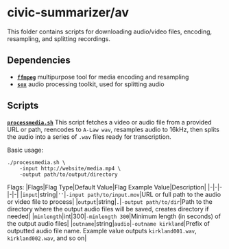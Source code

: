 # civic-summarizer/av

This folder contains scripts for downloading audio/video files, encoding, resampling, and splitting recordings.

## Dependencies
- [**`ffmpeg`**](https://ffmpeg.org/ffmpeg.html) multipurpose tool for media encoding and resampling
- [**`sox`**](http://sox.sourceforge.net/sox.html) audio processing toolkit, used for splitting audio

## Scripts

[**`processmedia.sh`**](processmedia.sh) This script fetches a video or audio file from a provided URL or path, reencodes to `A-Law wav`, resamples audio to 16kHz, then splits the audio into a series of `.wav` files ready for transcription.

Basic usage:
```
./processmedia.sh \
    -input http://website/media.mp4 \
    -output path/to/output/directory
```

Flags:
|Flags|Flag Type|Default Value|Flag Example Value|Description|
|-|-|-|-|-|
|`input`|string|`''`|`-input path/to/input.mov`|URL or full path to the audio or video file to process|
|`output`|string|`.`|`-output path/to/dir`|Path to the directory where the output audio files will be saved, creates directory if needed|
|`minlength`|int|300|`-minlength 300`|Minimum length (in seconds) of the output audio files|
|`outname`|string|`audio`|`-outname kirkland`|Prefix of outputted audio file name. Example value outputs `kirkland001.wav`, `kirkland002.wav`, and so on|




